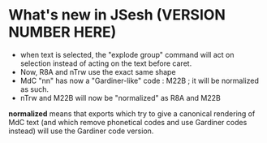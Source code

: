 # What's new in JSesh (VERSION NUMBER HERE)

- when text is selected, the "explode group" command will act on selection instead of acting on the text before caret.
- Now, R8A and nTrw use the exact same shape
- MdC "nn" has now a "Gardiner-like" code : M22B ; it will be normalized as such.
- nTrw and M22B will now be "normalized" as R8A and M22B


**normalized** means that exports which try to give a canonical rendering of MdC text (and which remove phonetical codes and use Gardiner codes instead) will use the Gardiner code version.


